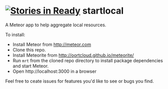 [![Stories in Ready](https://badge.waffle.io/athensworks/startlocal.png?label=ready&title=Ready)](https://waffle.io/athensworks/startlocal)
startlocal
==========

A Meteor app to help aggregate local resources.

To install:  
  * Install Meteor from http://meteor.com  
  * Clone this repo.  
  * Install Meteorite from http://oortcloud.github.io/meteorite/
  * Run ```mrt``` from the cloned repo directory to install package dependencies and start Meteor.
  * Open http://localhost:3000 in a browser

Feel free to ceate issues for features you'd like to see or bugs you find.

